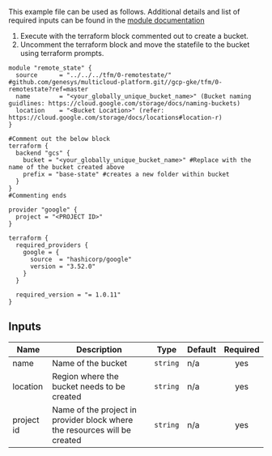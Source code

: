 
This example file can be used as follows. Additional details and list of required inputs can be found in the [module documentation](../../../tfm/0-remotestate/README.md)

1. Execute with the terraform block commented out to create a bucket.
2. Uncomment the terraform block and move the statefile to the bucket using terraform prompts.

```hcl
module "remote_state" {
  source      = "../../../tfm/0-remotestate/" #github.com/genesys/multicloud-platform.git//gcp-gke/tfm/0-remotestate?ref=master
  name        = "<your_globally_unique_bucket_name>" (Bucket naming guidlines: https://cloud.google.com/storage/docs/naming-buckets)
  location    = "<Bucket Location>" (refer: https://cloud.google.com/storage/docs/locations#location-r)
}

#Comment out the below block
terraform {
  backend "gcs" {
    bucket = "<your_globally_unique_bucket_name>" #Replace with the name of the bucket created above
    prefix = "base-state" #creates a new folder within bucket
  }
}
#Commenting ends

provider "google" {
  project = "<PROJECT ID>"
}

terraform {
  required_providers {
    google = {
      source  = "hashicorp/google"
      version = "3.52.0"
    }
  }

  required_version = "= 1.0.11"
}
```

<!-- BEGINNING OF PRE-COMMIT-TERRAFORM DOCS HOOK -->
## Inputs

| Name | Description | Type | Default | Required |
|------|-------------|------|---------|:--------:|
| name | Name of the bucket | `string` | n/a | yes |
| location | Region where the bucket needs to be created | `string` | n/a | yes |
| project id | Name of the project in provider block where the resources will be created | `string` | n/a | yes |


